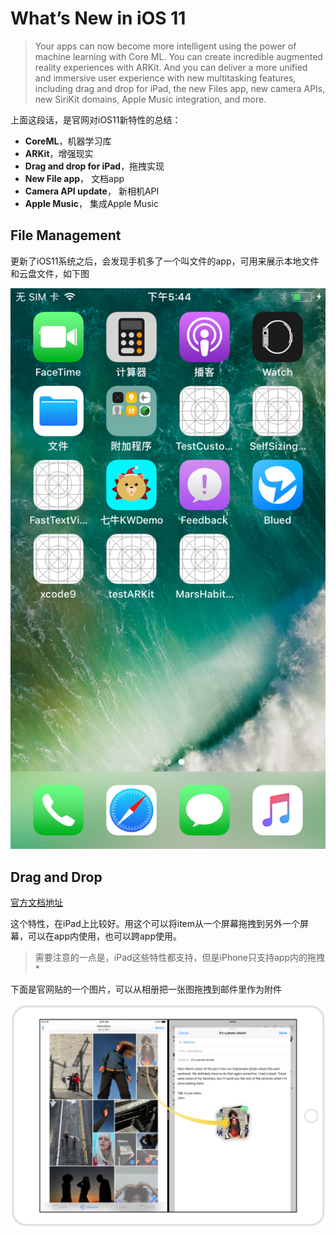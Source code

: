 # What’s New in iOS 11


> Your apps can now become more intelligent using the power of machine learning with Core ML. You can create incredible augmented reality experiences with ARKit. And you can deliver a more unified and immersive user experience with new multitasking features, including drag and drop for iPad, the new Files app, new camera APIs, new SiriKit domains, Apple Music integration, and more.

上面这段话，是官网对iOS11新特性的总结：

*  **CoreML**，机器学习库
*  **ARKit**，增强现实
*  **Drag and drop for iPad**，拖拽实现
*  **New File app**， 文档app
*  **Camera API update**， 新相机API
*  **Apple Music**， 集成Apple Music



## File Management
更新了iOS11系统之后，会发现手机多了一个叫文件的app，可用来展示本地文件和云盘文件，如下图

![](images/file.png)





## Drag and Drop
[官方文档地址](https://developer.apple.com/documentation/uikit/drag_and_drop?language=objc)

这个特性，在iPad上比较好。用这个可以将item从一个屏幕拖拽到另外一个屏幕，可以在app内使用，也可以跨app使用。

> 需要注意的一点是，iPad这些特性都支持，但是iPhone只支持app内的拖拽*

下面是官网贴的一个图片，可以从相册把一张图拖拽到邮件里作为附件

![](images/drag.png)
